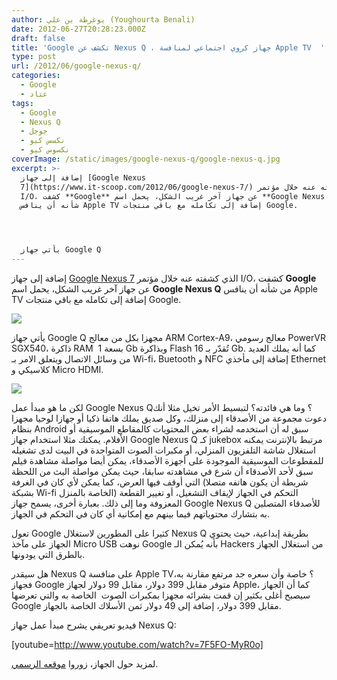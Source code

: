 ```yaml
---
author: يوغرطة بن علي (Youghourta Benali)
date: 2012-06-27T20:28:23.000Z
draft: false
title: 'Google تكشف عن Nexus Q ، جهاز كروي اجتماعي لمنافسة Apple TV  '
type: post
url: /2012/06/google-nexus-q/
categories:
  - Google
  - عتاد
tags:
  - Google
  - Nexus Q
  - جوجل
  - نكسس كيو
  - نكسوس كيو
coverImage: /static/images/google-nexus-q/google-nexus-q.jpg
excerpt: >-
  إضافة إلى جهاز [Google Nexus
  7](https://www.it-scoop.com/2012/06/google-nexus-7/) الذي كشفته عنه خلال مؤتمر
  I/O، كشفت **Google** عن جهاز آخر غريب الشكل، يحمل اسم **Google Nexus Q** من
  شأنه أن ينافس Apple TV إضافة إلى تكامله مع باقي منتجات Google.




  يأتي جهاز Google Q
---
```

إضافة إلى جهاز [Google Nexus 7](https://www.it-scoop.com/2012/06/google-nexus-7/) الذي كشفته عنه خلال مؤتمر I/O، كشفت **Google** عن جهاز آخر غريب الشكل، يحمل اسم **Google Nexus Q** من شأنه أن ينافس Apple TV إضافة إلى تكامله مع باقي منتجات Google.

![](/static/images/google-nexus-q/google-nexus-q.jpg)

يأتي جهاز Google Q مجهزا بكل من معالج ARM Cortex-A9، معالج رسومي PowerVR SGX540، ذاكرة RAM  بسعة 1 Gb وبذاكرة Flash تُقدّر بـ 16 Gb. كما أنه يملك العديد من وسائل الاتصال ويتعلق الامر بـ Wi-fi، Buetooth و NFC إضافة إلى مأخذي Ethernet كلاسيكي و Micro HDMI.

![](/static/images/google-nexus-q/google-nexus-q-2.jpg)

لكن ما هو مبدأ عمل Google Nexus Q؟ وما هي فائدته؟ لتبسيط الأمر تخيل مثلا أنك دعوت مجموعة من الأصدقاء إلى منزلك، وكل صديق يملك هاتفا ذكيا أو جهازا لوحيا مجهزا بنظام Android سبق له أن استخدمه لشراء بعض المحتويات كالمقاطع الموسيقية أو الأفلام. يمكنك مثلا استخدام جهاز Google Nexus Q كـ jukebox مرتبط بالإنترنت يمكنه استغلال شاشة التلفزيون المنزلي، أو مكبرات الصوت المتواجدة في البيت لدى تشغيله للمقطوعات الموسيقية الموجودة على أجهزة الأصدقاء، يمكن أيضا مواصلة مشاهدة فيلم سبق لأحد الأصدقاء أن شرع في مشاهدته سابقا، حيث يمكن مواصلة البث من اللحظة التي أوقف فيها العرض، كما يمكن لأي كان في الغرفة (شريطة أن يكون هاتفه متصلا بشبكة Wi-fi الخاصة بالمنزل) التحكم في الجهاز لإيقاف التشغيل، أو تغيير القطعة المعزوفة وما إلى ذلك. بعبارة أخرى، يسمح جهاز Google Nexus Q للأصدقاء المتصلين به بتشارك محتوياتهم فيما بينهم مع إمكانية أي كان في التحكم في الجهاز.

تعول Google كثيرا على المطورين لاستغلال Nexus Q بطريقة إبداعية، حيث يحتوي الجهاز على مآخذ Micro USB نوهت Google بأنه يُمكن الـ Hackers من استغلال الجهاز بالطرق التي يودونها.

هل سيقدر Nexus Q على منافسة Apple TV؟ خاصة وأن سعره جد مرتفع مقارنة به، فجهاز Google متوفر مقابل 399 دولار، مقابل 99 دولار لجهاز Apple، كما أن الجهاز سيصبح أغلى بكثير إن قمت بشرائه مجهزا بمكبرات الصوت  الخاصة به والتي تعرضها Google مقابل 399 دولار، إضافة إلى 49 دولار ثمن الأسلاك الخاصة بالجهاز.

فيديو تعريفي يشرح مبدأ عمل جهاز Nexus Q:

\[youtube=http://www.youtube.com/watch?v=7F5FO-MyR0o]

لمزيد حول الجهاز، زوروا [موقعه الرسمي](http://www.google.com/nexus/#/q).
